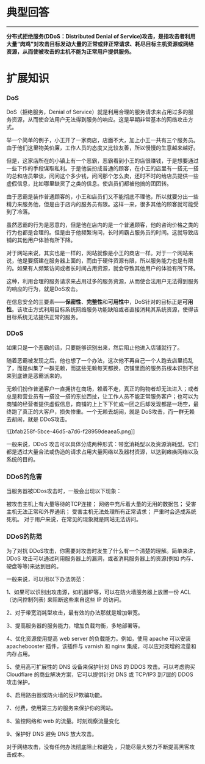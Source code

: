 # 典型回答
****

**分布式拒绝服务(DDoS：Distributed Denial of Service)攻击，是指攻击者利用大量“肉鸡”对攻击目标发动大量的正常或非正常请求、耗尽目标主机资源或网络资源，从而使被攻击的主机不能为正常用户提供服务。**



# 扩展知识
### DoS


DoS（拒绝服务，Denial of Service）就是利用合理的服务请求来占用过多的服务资源，从而使合法用户无法得到服务的响应。这是早期非常基本的网络攻击方式。



举一个简单的例子，小王开了一家商店，店面不大，加上小王一共有三个服务员。由于他们这里物美价廉，工作人员的态度又比较友善，所以慢慢的生意越来越好。



但是，这家店所在的小镇上有一个恶霸，恶霸看到小王的店很赚钱，于是想要通过一些下作的手段谋取私利。于是他装扮成普通的顾客，在小王的店里有一搭无一搭的总和店员攀谈，问问这个多少钱，问问那个怎么卖，还时不时的给店员提供一些虚假信息，比如哪里缺货了之类的信息。使店员们都被他搞的团团转。



由于恶霸是装作普通顾客的，小王和店员们又不能彻底不理他，所以就要分出一些精力来服务他，但是由于店内的服务员有限。这样一来，很多其他的顾客就可能受到了冷落。



虽然恶霸的行为是恶意的，但是他在店内的是一个普通顾客，他的咨询价格之类的行为也都是合理的。但是由于他频繁询问，长时间霸占服务员的时间。这就导致店铺的其他用户体验有所下降。



对于网站来说，其实也是一样的，网站就像是小王的商店一样。对于一个网站来说，他是要搭建在服务器上面的，而由于硬件资源有限，所以服务能力也是有限的。如果有人频繁访问或者长时间占用资源，就会导致其他用户的体验有所下降。



这种，利用合理的服务请求来占用过多的服务资源，从而使合法用户无法得到服务的响应的行为，就是DoS攻击。



在信息安全的三要素——**保密性**、**完整性**和**可用性**中，DoS针对的目标正是**可用性**。该攻击方式利用目标系统网络服务功能缺陷或者直接消耗其系统资源，使得该目标系统无法提供正常的服务。



### DDoS


如果只是一个恶霸的话，只要能够识别出来，然后阻止他进入店铺就行了。



随着恶霸被发现之后，他也想了一个办法，这次他不再自己一个人跑去店里捣乱了，而是纠集了一群无赖，而这些无赖每天都换，店铺里面的服务员根本识别不出来到底谁是恶霸派来的。



无赖们扮作普通客户一直拥挤在商场，赖着不走，真正的购物者却无法进入；或者总是和营业员有一搭没一搭的东扯西扯，让工作人员不能正常服务客户；也可以为商铺的经营者提供虚假信息，商铺的上上下下忙成一团之后却发现都是一场空，最终跑了真正的大客户，损失惨重。一个无赖去胡闹，就是 DoS攻击，而一群无赖去胡闹，就是 DDoS攻击。



![[bfab258f-5bce-46d5-a7d6-f28959deaea5.png]]

一般来说，DDoS 攻击可以具体分成两种形式：带宽消耗型以及资源消耗型。它们都是透过大量合法或伪造的请求占用大量网络以及器材资源，以达到瘫痪网络以及系统的目的。



### DDoS的危害


当服务器被DDos攻击时，一般会出现以下现象：



被攻击主机上有大量等待的TCP连接； 网络中充斥着大量的无用的数据包； 受害主机无法正常和外界通讯； 受害主机无法处理所有正常请求； 严重时会造成系统死机。 对于用户来说，在常见的现象就是网站无法访问。



### DDoS的防范


为了对抗 DDoS攻击，你需要对攻击时发生了什么有一个清楚的理解。简单来讲，DDoS 攻击可以通过利用服务器上的漏洞，或者消耗服务器上的资源(例如 内存、硬盘等等)来达到目的。



一般来说，可以用以下办法防范：



1、如果可以识别出攻击源，如机器IP等，可以在防火墙服务器上放置一份 ACL（访问控制列表) 来阻断这些来自这些 IP 的访问。



2、对于带宽消耗型攻击，最有效的办法那就是增加带宽。



3、提高服务器的服务能力，增加负载均衡，多地部署等。



4、优化资源使用提高 web server 的负载能力。例如，使用 apache 可以安装 apachebooster 插件，该插件与 varnish 和 nginx 集成，可以应对突增的流量和内存占用。



5、使用高可扩展性的 DNS 设备来保护针对 DNS 的 DDOS 攻击。可以考虑购买 Cloudflare 的商业解决方案，它可以提供针对 DNS 或 TCP/IP3 到7层的 DDOS 攻击保护。



6、启用路由器或防火墙的反IP欺骗功能。



7、付费，使用第三方的服务来保护你的网站。



8、监控网络和 web 的流量。时刻观察流量变化



9、保护好 DNS 避免 DNS 放大攻击。



对于网络攻击，没有任何办法彻底阻止和避免 ，只能尽最大努力不断提高黑客攻击成本。




